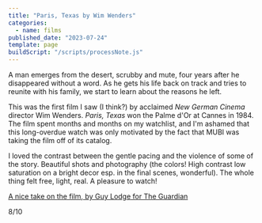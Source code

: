 ```yaml
---
title: "Paris, Texas by Wim Wenders"
categories:
  - name: films
published_date: "2023-07-24"
template: page
buildScript: "/scripts/processNote.js"
---
```


A man emerges from the desert, scrubby and mute, four years after he disappeared without a word. As he gets his life back on track and tries to reunite with his family, we start to learn about the reasons he left.

This was the first film I saw (I think?) by acclaimed _New German Cinema_ director Wim Wenders. _Paris, Texas_ won the Palme d'Or at Cannes in 1984. The film spent months and months on my watchlist, and I'm ashamed that this long-overdue watch was only motivated by the fact that MUBI was taking the film off of its catalog.

I loved the contrast between the gentle pacing and the violence of some of the story. Beautiful shots and photography (the colors! High contrast low saturation on a bright decor esp. in the final scenes, wonderful). The whole thing felt free, light, real. A pleasure to watch!

[A nice take on the film, by Guy Lodge for The Guardian](https://www.theguardian.com/film/filmblog/2015/apr/27/my-favourite-cannes-winner-paris-texas)

8/10
